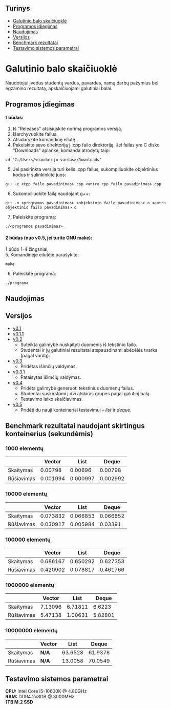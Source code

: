 ## Turinys
* [Galutinio balo skaičiuoklė](#galutinio-balo-skaičiuoklė)  
* [Programos įdiegimas](#programos-įdiegimas)  
* [Naudojimas](#naudojimas)  
* [Versijos](#versijos)  
* [Benchmark rezultatai](#benchmark-rezultatai-naudojant-skirtingus-konteinerius-sekund%C4%97mis)
* [Testavimo sistemos parametrai](#testavimo-sistemos-parametrai)  

# Galutinio balo skaičiuoklė
Naudotojui įvedus studentų vardus, pavardes, namų darbų pažymius bei egzamino rezultatą, apskaičiuojami galutiniai balai.
## Programos įdiegimas
#### 1 būdas:
1. Iš "Releases" atsisiųskite norimą programos versiją.
2. Išarchyvuokite failus.
3. Atsidarykite komandinę eilutę.
4. Pakeiskite savo direktoriją į .cpp failo direktoriją. Jei failas yra C disko "Downloads" aplanke, komanda atrodytų taip:
```
cd 'C:/Users/<naudotojo vardas>/Downloads'
```
5. Jei pasirinkta versija turi kelis .cpp failus, sukompiliuokite objektinius kodus ir sulinkinkite juos:
```
g++ -c <cpp failo pavadinimas>.cpp <antro cpp failo pavadinimas>.cpp
```
6. Sukompiliuokite failą naudojant g++:
```
g++ -o <programos pavadinimas> <objektinio failo pavadinimas>.o <antro objektinio failo pavadinimas>.o
```
7. Paleiskite programą:
```
./<programos pavadinimas>
```

#### 2 būdas (nuo v0.5, jei turite GNU make):
1 būdo 1-4 žingsniai;  
5. Komandinėje eilutėje parašykite:
```
make
```
6. Paleiskite programą:
```
./programa
```
## Naudojimas


## Versijos
- [v0.1](https://github.com/audronem/galutinis/tree/v0.1)
- [v0.1.1](https://github.com/audronem/galutinis/tree/v0.1.1)
- [v0.2](https://github.com/audronem/galutinis/tree/v0.2)
  - Suteikta galimybė nuskaityti duomenis iš tekstinio failo.
  - Studentai ir jų galutiniai rezultatai atspausdinami abėcėlės tvarka (pagal vardą).
- [v0.3](https://github.com/audronem/galutinis/tree/v0.3)
  - Pridėtas išimčių valdymas.
- [v0.3.1](https://github.com/audronem/galutinis/tree/v0.3)
  - Pataisytas išimčių valdymas.
- [v0.4](https://github.com/audronem/galutinis/tree/v0.4)
  - Pridėta galimybė generuoti tekstinius duomenų failus.
  - Studentai suskirstomi į dvi atskiras grupes pagal galutinį balą.
  - Testavimo laiko skaičiavimas.
- [v0.5](https://github.com/audronem/galutinis/tree/v0.4)
  - Pridėti du nauji konteineriai testavimui – *list* ir *deque*.  

## Benchmark rezultatai naudojant skirtingus konteinerius (sekundėmis)
### 1000 elementų
|               |     Vector    |     List      |     Deque     |
| ------------- | ------------- | ------------- | ------------- |
| Skaitymas     |     0.00798   |    0.00696    |    0.00798    |
| Rūšiavimas    |    0.001994   |    0.000997   |    0.002992   |

### 10000 elementų
|               |     Vector    |     List      |     Deque     |
| ------------- | ------------- | ------------- | ------------- |
| Skaitymas     |    0.073832   |    0.066853   |    0.066852   |
| Rūšiavimas    |    0.030917   |    0.005984   |    0.03391    |

### 100000 elementų
|               |     Vector    |     List      |     Deque     |
| ------------- | ------------- | ------------- | ------------- |
| Skaitymas     |    0.686167   |    0.650292   |    0.627353   |
| Rūšiavimas    |    0.420902   |    0.078817   |    0.461766   |

### 1000000 elementų
|               |     Vector    |     List      |     Deque     |
| ------------- | ------------- | ------------- | ------------- |
| Skaitymas     |    7.13096    |    6.71811    |     6.6223    |
| Rūšiavimas    |    5.47138    |    1.00631    |     5.82801   |

### 10000000 elementų
|               |     Vector    |     List      |     Deque     |
| ------------- | ------------- | ------------- | ------------- |
| Skaitymas     |    **N/A**    |    63.6528    |    61.9378    |
| Rūšiavimas    |    **N/A**    |    13.0058    |    70.0549    |

## Testavimo sistemos parametrai
**CPU:** Intel Core i5-10600K @ 4.80GHz  
**RAM:** DDR4 2x8GB @ 3000MHz  
**1TB M.2 SSD**
